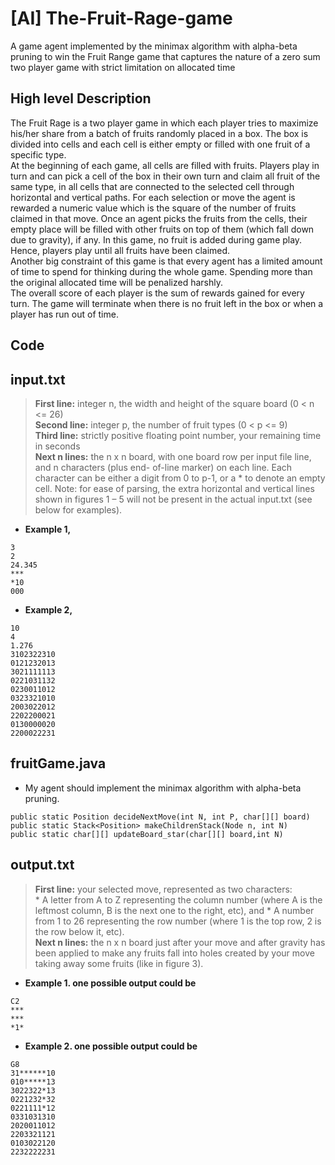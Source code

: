 # [AI] The-Fruit-Rage-game
 A game agent implemented by the minimax algorithm with alpha-beta pruning to win the Fruit Range game that captures the nature of a zero sum two player game with strict limitation on allocated time

## High level Description
The Fruit Rage is a two player game in which each player tries to maximize his/her share from a batch of fruits randomly placed in a box. The box is divided into cells and each cell is either empty or filled with one fruit of a specific type.
<br />
At the beginning of each game, all cells are filled with fruits. Players play in turn and can pick a cell of the box in their own turn and claim all fruit of the same type, in all cells that are connected to the selected cell through horizontal and vertical paths. For each selection or move the agent is rewarded a numeric value which is the square of the number of fruits claimed in that move. Once an agent picks the fruits from the cells, their empty place will be filled with other fruits on top of them (which fall down due to gravity), if any. In this game, no fruit is added during game play. Hence, players play until all fruits have been claimed.
<br />
Another big constraint of this game is that every agent has a limited amount of time to spend for thinking during the whole game. Spending more than the original allocated time will be penalized harshly.
<br />
The overall score of each player is the sum of rewards gained for every turn. The game will terminate when there is no fruit left in the box or when a player has run out of time.

## Code
## input.txt
> __First line:__ integer n, the width and height of the square board (0 < n <= 26)<br />
> __Second line:__ integer p, the number of fruit types (0 < p <= 9)<br />
> __Third line:__ strictly positive floating point number, your remaining time in seconds<br />
> __Next n lines:__ the n x n board, with one board row per input file line, and n characters (plus end- of-line marker) on each line. Each character can be either a digit from 0 to p-1, or a * to denote an empty cell. Note: for ease of parsing, the extra horizontal and vertical lines shown in figures 1 – 5 will not be present in the actual input.txt (see below for examples).
- __Example 1,__
```
3
2
24.345
***
*10
000
```
- __Example 2,__
```
10
4
1.276
3102322310
0121232013
3021111113
0221031132
0230011012
0323321010
2003022012
2202200021
0130000020
2200022231
```

## fruitGame.java
- My agent should implement the minimax algorithm with alpha-beta pruning. 
```
public static Position decideNextMove(int N, int P, char[][] board)
public static Stack<Position> makeChildrenStack(Node n, int N)
public static char[][] updateBoard_star(char[][] board,int N)
```

## output.txt
> __First line:__ your selected move, represented as two characters:<br />
>              * A letter from A to Z representing the column number (where A is the leftmost column, B is the next one to the right, etc), and
>              * A number from 1 to 26 representing the row number (where 1 is the top row, 2 is the row below it, etc).<br />
> __Next n lines:__ the n x n board just after your move and after gravity has been applied to make any fruits fall into holes created by your move taking away some fruits (like in figure 3).

- __Example 1. one possible output could be__ <br />
```
C2
***
*** 
*1*
```
- __Example 2. one possible output could be__ <br />
```
G8
31******10
010*****13
3022322*13
0221232*32
0221111*12
0331031310
2020011012
2203321121
0103022120
2232222231
```
